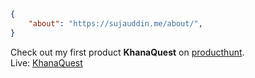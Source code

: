 ```json
{
    "about": "https://sujauddin.me/about/",
}
```
Check out my first product **KhanaQuest** on [producthunt](https://www.producthunt.com/posts/khanaquest).  
Live: [KhanaQuest](https://khanaquest.onrender.com)
